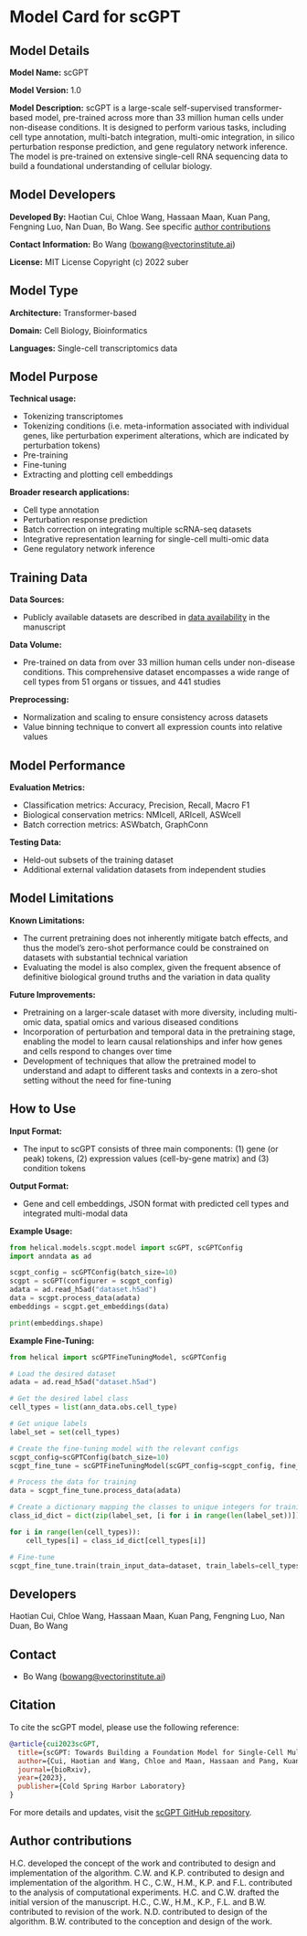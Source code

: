 # Model Card for scGPT

## Model Details

**Model Name:** scGPT 

**Model Version:** 1.0 

**Model Description:** scGPT is a large-scale self-supervised transformer-based model, pre-trained across more than 33 million human cells under non-disease conditions. It is designed to perform various tasks, including cell type annotation, multi-batch integration, multi-omic integration, in silico perturbation response prediction, and gene regulatory network inference. The model is pre-trained on extensive single-cell RNA sequencing data to build a foundational understanding of cellular biology.

## Model Developers

**Developed By:** Haotian Cui, Chloe Wang, Hassaan Maan, Kuan Pang, Fengning Luo, Nan Duan, Bo Wang. See specific [author contributions](#citation) 

**Contact Information:** Bo Wang (bowang@vectorinstitute.ai) 

**License:** MIT License Copyright (c) 2022 suber 

## Model Type

**Architecture:** Transformer-based  

**Domain:** Cell Biology, Bioinformatics  

**Languages:** Single-cell transcriptomics data 


## Model Purpose

**Technical usage:**

- Tokenizing transcriptomes
- Tokenizing conditions (i.e. meta-information associated with individual genes, like perturbation experiment alterations, which are indicated by perturbation tokens)
- Pre-training
- Fine-tuning 
- Extracting and plotting cell embeddings

**Broader research applications:**  

- Cell type annotation 
- Perturbation response prediction
- Batch correction on integrating multiple scRNA-seq datasets
- Integrative representation learning for single-cell multi-omic data
- Gene regulatory network inference 

## Training Data

**Data Sources:** 

- Publicly available datasets are described in [data availability](https://www.nature.com/articles/s41592-024-02201-0#data-availability) in the manuscript

**Data Volume:**  

- Pre-trained on data from over 33 million human cells under non-disease conditions. This comprehensive dataset encompasses a wide range of cell types from 51 organs or tissues, and 441 studies

**Preprocessing:**  

- Normalization and scaling to ensure consistency across datasets
- Value binning technique to convert all expression counts into relative values

## Model Performance

**Evaluation Metrics:**  

- Classification metrics: Accuracy, Precision, Recall, Macro F1 
- Biological conservation metrics: NMIcell, ARIcell, ASWcell
- Batch correction metrics: ASWbatch, GraphConn

**Testing Data:**  

- Held-out subsets of the training dataset
- Additional external validation datasets from independent studies

## Model Limitations

**Known Limitations:**

- The current pretraining does not inherently mitigate batch effects, and thus the model’s zero-shot performance could be constrained on datasets with substantial technical variation
- Evaluating the model is also complex, given the frequent absence of definitive biological ground truths and the variation in data quality

**Future Improvements:**  

- Pretraining on a larger-scale dataset with more diversity, including multi-omic data, spatial omics and various diseased conditions
- Incorporation of perturbation and temporal data in the pretraining stage, enabling the model to learn causal relationships and infer how genes and cells respond to changes over time
- Development of techniques that allow the pretrained model to understand and adapt to different tasks and contexts in a zero-shot setting without the need for fine-tuning

## How to Use

**Input Format:**  

- The input to scGPT consists of three main components: (1) gene (or peak) tokens, (2) expression values (cell-by-gene matrix) and (3) condition tokens

**Output Format:**  

- Gene and cell embeddings, JSON format with predicted cell types and integrated multi-modal data

**Example Usage:**
```python
from helical.models.scgpt.model import scGPT, scGPTConfig
import anndata as ad

scgpt_config = scGPTConfig(batch_size=10)
scgpt = scGPT(configurer = scgpt_config)
adata = ad.read_h5ad("dataset.h5ad")
data = scgpt.process_data(adata)
embeddings = scgpt.get_embeddings(data)

print(embeddings.shape)
```

**Example Fine-Tuning:**

```python
from helical import scGPTFineTuningModel, scGPTConfig

# Load the desired dataset
adata = ad.read_h5ad("dataset.h5ad")

# Get the desired label class
cell_types = list(ann_data.obs.cell_type)

# Get unique labels
label_set = set(cell_types)

# Create the fine-tuning model with the relevant configs
scgpt_config=scGPTConfig(batch_size=10)
scgpt_fine_tune = scGPTFineTuningModel(scGPT_config=scgpt_config, fine_tuning_head="classification", output_size=len(label_set))

# Process the data for training
data = scgpt_fine_tune.process_data(adata)

# Create a dictionary mapping the classes to unique integers for training
class_id_dict = dict(zip(label_set, [i for i in range(len(label_set))]))

for i in range(len(cell_types)):
    cell_types[i] = class_id_dict[cell_types[i]]

# Fine-tune
scgpt_fine_tune.train(train_input_data=dataset, train_labels=cell_types)
```

## Developers

Haotian Cui, Chloe Wang, Hassaan Maan, Kuan Pang, Fengning Luo, Nan Duan, Bo Wang

## Contact

- Bo Wang (bowang@vectorinstitute.ai)

## Citation

To cite the scGPT model, please use the following reference:
```bibtex
@article{cui2023scGPT,
  title={scGPT: Towards Building a Foundation Model for Single-Cell Multi-omics Using Generative AI},
  author={Cui, Haotian and Wang, Chloe and Maan, Hassaan and Pang, Kuan and Luo, Fengning and Wang, Bo},
  journal={bioRxiv},
  year={2023},
  publisher={Cold Spring Harbor Laboratory}
}
```

For more details and updates, visit the [scGPT GitHub repository](https://github.com/bowang-lab/scGPT).

## Author contributions

H.C. developed the concept of the work and contributed to design and implementation of the algorithm. C.W. and K.P. contributed to design and implementation of the algorithm. H C., C.W., H.M., K.P. and F.L. contributed to the analysis of computational experiments. H.C. and C.W. drafted the initial version of the manuscript. H.C., C.W., H.M., K.P., F.L. and B.W. contributed to revision of the work. N.D. contributed to design of the algorithm. B.W. contributed to the conception and design of the work.